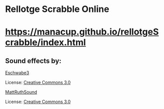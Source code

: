 # Rellotge Scrabble Online

# https://manacup.github.io/rellotgeScrabble/index.html


## Sound effects by:

[Eschwabe3](https://freesound.org/people/Eschwabe3/)

License: [Creative Commons 3.0](https://creativecommons.org/licenses/by/3.0/)


[MattRuthSound](https://freesound.org/people/MattRuthSound/sounds/561660/)

License: [Creative Commons 3.0](https://creativecommons.org/licenses/by/3.0/)
